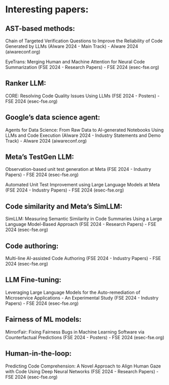 # Interesting papers:
## AST-based methods:

Chain of Targeted Verification Questions to Improve the Reliability of Code Generated by LLMs (AIware 2024 - Main Track) - AIware 2024 (aiwareconf.org)

EyeTrans: Merging Human and Machine Attention for Neural Code Summarization (FSE 2024 - Research Papers) - FSE 2024 (esec-fse.org)

## Ranker LLM:

CORE: Resolving Code Quality Issues Using LLMs (FSE 2024 - Posters) - FSE 2024 (esec-fse.org)

## Google’s data science agent:

Agents for Data Science: From Raw Data to AI-generated Notebooks Using LLMs and Code Execution (AIware 2024 - Industry Statements and Demo Track) - AIware 2024 (aiwareconf.org)

## Meta’s TestGen LLM:

Observation-based unit test generation at Meta (FSE 2024 - Industry Papers) - FSE 2024 (esec-fse.org)

Automated Unit Test Improvement using Large Language Models at Meta (FSE 2024 - Industry Papers) - FSE 2024 (esec-fse.org)

## Code similarity and Meta’s SimLLM:

SimLLM: Measuring Semantic Similarity in Code Summaries Using a Large Language Model-Based Approach (FSE 2024 - Research Papers) - FSE 2024 (esec-fse.org)

## Code authoring:

Multi-line AI-assisted Code Authoring (FSE 2024 - Industry Papers) - FSE 2024 (esec-fse.org)

## LLM Fine-tuning:

Leveraging Large Language Models for the Auto-remediation of Microservice Applications - An Experimental Study (FSE 2024 - Industry Papers) - FSE 2024 (esec-fse.org)

## Fairness of ML models:

MirrorFair: Fixing Fairness Bugs in Machine Learning Software via Counterfactual Predictions (FSE 2024 - Posters) - FSE 2024 (esec-fse.org)

## Human-in-the-loop:

Predicting Code Comprehension: A Novel Approach to Align Human Gaze with Code Using Deep Neural Networks (FSE 2024 - Research Papers) - FSE 2024 (esec-fse.org)
